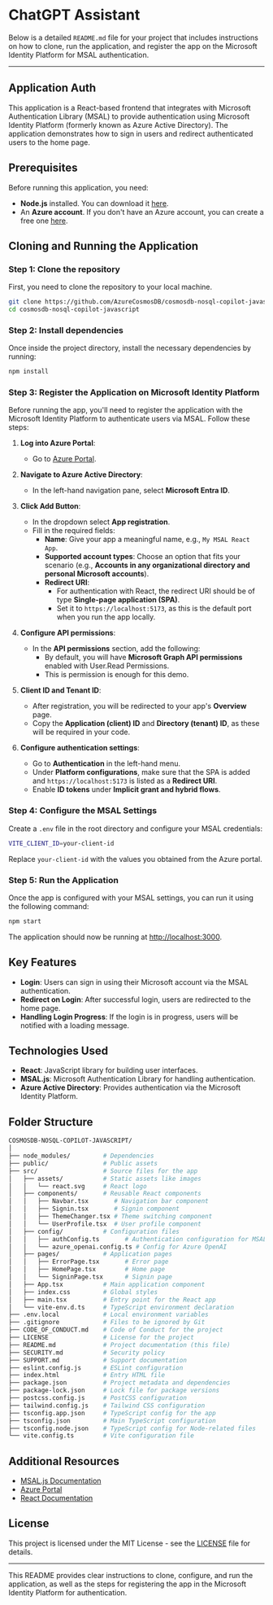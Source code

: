 # ChatGPT Assistant

Below is a detailed `README.md` file for your project that includes instructions on how to clone, run the application, and register the app on the Microsoft Identity Platform for MSAL authentication.

---

## Application Auth

This application is a React-based frontend that integrates with Microsoft Authentication Library (MSAL) to provide authentication using Microsoft Identity Platform (formerly known as Azure Active Directory). The application demonstrates how to sign in users and redirect authenticated users to the home page.

## Prerequisites

Before running this application, you need:

- **Node.js** installed. You can download it [here](https://nodejs.org/).
- An **Azure account**. If you don't have an Azure account, you can create a free one [here](https://azure.microsoft.com/free/).

## Cloning and Running the Application

### Step 1: Clone the repository

First, you need to clone the repository to your local machine.

```bash
git clone https://github.com/AzureCosmosDB/cosmosdb-nosql-copilot-javascript
cd cosmosdb-nosql-copilot-javascript
```

### Step 2: Install dependencies

Once inside the project directory, install the necessary dependencies by running:

```bash
npm install
```

### Step 3: Register the Application on Microsoft Identity Platform

Before running the app, you'll need to register the application with the Microsoft Identity Platform to authenticate users via MSAL. Follow these steps:

1. **Log into Azure Portal**:
   - Go to [Azure Portal](https://portal.azure.com/).
   
2. **Navigate to Azure Active Directory**:
   - In the left-hand navigation pane, select **Microsoft Entra ID**.

3. **Click Add Button**:
   - In the dropdown select **App registration**.
   - Fill in the required fields:
     - **Name**: Give your app a meaningful name, e.g., `My MSAL React App`.
     - **Supported account types**: Choose an option that fits your scenario (e.g., **Accounts in any organizational directory and personal Microsoft accounts**).
     - **Redirect URI**: 
       - For authentication with React, the redirect URI should be of type **Single-page application (SPA)**.
       - Set it to `https://localhost:5173`, as this is the default port when you run the app locally.

4. **Configure API permissions**:
   - In the **API permissions** section, add the following:
     - By default, you will have **Microsoft Graph API permissions** enabled with  User.Read Permissions.
     - This is permission is enough for this demo.

5. **Client ID and Tenant ID**:
   - After registration, you will be redirected to your app's **Overview** page.
   - Copy the **Application (client) ID** and **Directory (tenant) ID**, as these will be required in your code.

6. **Configure authentication settings**:
   - Go to **Authentication** in the left-hand menu.
   - Under **Platform configurations**, make sure that the SPA is added and `https://localhost:5173` is listed as a **Redirect URI**.
   - Enable **ID tokens** under **Implicit grant and hybrid flows**.

### Step 4: Configure the MSAL Settings

Create a `.env` file in the root directory and configure your MSAL credentials:

```bash
VITE_CLIENT_ID=your-client-id
```

Replace `your-client-id` with the values you obtained from the Azure portal.

### Step 5: Run the Application

Once the app is configured with your MSAL settings, you can run it using the following command:

```bash
npm start
```

The application should now be running at [http://localhost:3000](http://localhost:3000).

## Key Features

- **Login**: Users can sign in using their Microsoft account via the MSAL authentication.
- **Redirect on Login**: After successful login, users are redirected to the home page.
- **Handling Login Progress**: If the login is in progress, users will be notified with a loading message.

## Technologies Used

- **React**: JavaScript library for building user interfaces.
- **MSAL.js**: Microsoft Authentication Library for handling authentication.
- **Azure Active Directory**: Provides authentication via the Microsoft Identity Platform.

## Folder Structure

```bash
COSMOSDB-NOSQL-COPILOT-JAVASCRIPT/
│
├── node_modules/         # Dependencies
├── public/               # Public assets
├── src/                  # Source files for the app
│   ├── assets/           # Static assets like images
│   │   └── react.svg     # React logo
│   ├── components/       # Reusable React components
│   │   ├── Navbar.tsx       # Navigation bar component
│   │   ├── Signin.tsx       # Signin component
│   │   ├── ThemeChanger.tsx # Theme switching component
│   │   └── UserProfile.tsx  # User profile component
│   ├── config/           # Configuration files
│   │   ├── authConfig.ts       # Authentication configuration for MSAL
│   │   └── azure_openai.config.ts # Config for Azure OpenAI
│   ├── pages/            # Application pages
│   │   ├── ErrorPage.tsx       # Error page
│   │   ├── HomePage.tsx        # Home page
│   │   └── SigninPage.tsx      # Signin page
│   ├── App.tsx           # Main application component
│   ├── index.css         # Global styles
│   ├── main.tsx          # Entry point for the React app
│   └── vite-env.d.ts     # TypeScript environment declaration
├── .env.local            # Local environment variables
├── .gitignore            # Files to be ignored by Git
├── CODE_OF_CONDUCT.md    # Code of Conduct for the project
├── LICENSE               # License for the project
├── README.md             # Project documentation (this file)
├── SECURITY.md           # Security policy
├── SUPPORT.md            # Support documentation
├── eslint.config.js      # ESLint configuration
├── index.html            # Entry HTML file
├── package.json          # Project metadata and dependencies
├── package-lock.json     # Lock file for package versions
├── postcss.config.js     # PostCSS configuration
├── tailwind.config.js    # Tailwind CSS configuration
├── tsconfig.app.json     # TypeScript config for the app
├── tsconfig.json         # Main TypeScript configuration
├── tsconfig.node.json    # TypeScript config for Node-related files
└── vite.config.ts        # Vite configuration file

```

## Additional Resources

- [MSAL.js Documentation](https://docs.microsoft.com/en-us/azure/active-directory/develop/msal-overview)
- [Azure Portal](https://portal.azure.com/)
- [React Documentation](https://react.dev/learn)

## License

This project is licensed under the MIT License - see the [LICENSE](LICENSE) file for details.

---

This README provides clear instructions to clone, configure, and run the application, as well as the steps for registering the app in the Microsoft Identity Platform for authentication.